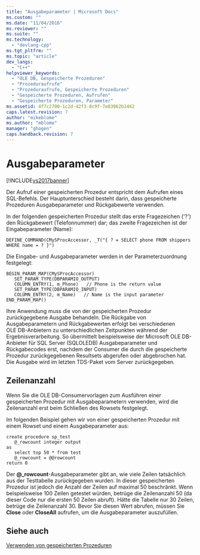 ```yaml
---
title: "Ausgabeparameter | Microsoft Docs"
ms.custom: ""
ms.date: "11/04/2016"
ms.reviewer: ""
ms.suite: ""
ms.technology: 
  - "devlang-cpp"
ms.tgt_pltfrm: ""
ms.topic: "article"
dev_langs: 
  - "C++"
helpviewer_keywords: 
  - "OLE DB, Gespeicherte Prozeduren"
  - "Prozeduraufrufe"
  - "Prozeduraufrufe, Gespeicherte Prozeduren"
  - "Gespeicherte Prozeduren, Aufrufen"
  - "Gespeicherte Prozeduren, Parameter"
ms.assetid: 4f7c2700-1c2d-42f3-8c9f-7e83962b2442
caps.latest.revision: 7
author: "mikeblome"
ms.author: "mblome"
manager: "ghogen"
caps.handback.revision: 7
---
```

# Ausgabeparameter
[!INCLUDE[vs2017banner](../../assembler/inline/includes/vs2017banner.md)]

Der Aufruf einer gespeicherten Prozedur entspricht dem Aufrufen eines SQL\-Befehls.  Der Hauptunterschied besteht darin, dass gespeicherte Prozeduren Ausgabeparameter und Rückgabewerte verwenden.  
  
 In der folgenden gespeicherten Prozedur stellt das erste Fragezeichen \('?'\) den Rückgabewert \(Telefonnummer\) dar; das zweite Fragezeichen ist der Eingabeparameter \(Name\):  
  
```  
DEFINE_COMMAND(CMySProcAccessor, _T("{ ? = SELECT phone FROM shippers WHERE name = ? }")  
```  
  
 Die Eingabe\- und Ausgabeparameter werden in der Parameterzuordnung festgelegt:  
  
```  
BEGIN_PARAM_MAP(CMySProcAccessor)  
   SET_PARAM_TYPE(DBPARAMIO_OUTPUT)  
   COLUMN_ENTRY(1, m_Phone)   // Phone is the return value  
   SET_PARAM_TYPE(DBPARAMIO_INPUT)  
   COLUMN_ENTRY(2, m_Name)   // Name is the input parameter  
END_PARAM_MAP()  
```  
  
 Ihre Anwendung muss die von der gespeicherten Prozedur zurückgegebene Ausgabe behandeln.  Die Rückgabe von Ausgabeparametern und Rückgabewerten erfolgt bei verschiedenen OLE DB\-Anbietern zu unterschiedlichen Zeitpunkten während der Ergebnisverarbeitung.  So übermittelt beispielsweise der Microsoft OLE DB\-Anbieter für SQL Server \(SQLOLEDB\) Ausgabeparameter und Rückgabecodes erst, nachdem der Consumer die durch die gespeicherte Prozedur zurückgegebenen Resultsets abgerufen oder abgebrochen hat.  Die Ausgabe wird im letzten TDS\-Paket vom Server zurückgegeben.  
  
## Zeilenanzahl  
 Wenn Sie die OLE DB\-Consumervorlagen zum Ausführen einer gespeicherten Prozedur mit Ausgabeparametern verwenden, wird die Zeilenanzahl erst beim Schließen des Rowsets festgelegt.  
  
 Im folgenden Beispiel gehen wir von einer gespeicherten Prozedur mit einem Rowset und einem Ausgabeparameter aus:  
  
```  
create procedure sp_test  
   @_rowcount integer output  
as  
   select top 50 * from test  
   @_rowcount = @@rowcount  
return 0  
```  
  
 Der **@\_rowcount**\-Ausgabeparameter gibt an, wie viele Zeilen tatsächlich aus der Testtabelle zurückgegeben wurden.  In dieser gespeicherten Prozedur ist jedoch die Anzahl der Zeilen auf maximal 50 beschränkt.  Wenn beispielsweise 100 Zeilen getestet würden, betrüge die Zeilenanzahl 50 \(da dieser Code nur die ersten 50 Zeilen abruft\).  Hätte die Tabelle nur 30 Zeilen, betrüge die Zeilenanzahl 30.  Bevor Sie diesen Wert abrufen, müssen Sie **Close** oder **CloseAll** aufrufen, um die Ausgabeparameter auszufüllen.  
  
## Siehe auch  
 [Verwenden von gespeicherten Prozeduren](../../data/oledb/using-stored-procedures.md)